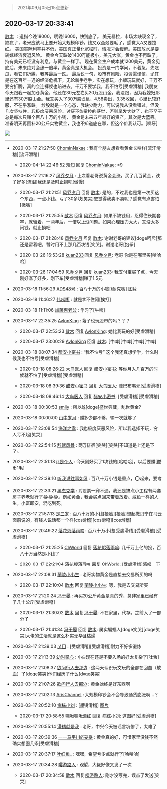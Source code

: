 > 2021年09月05日15点更新
<link rel="stylesheet" href="https://cdn.jsdelivr.net/gh/taotie6/sampleJSON@main/css/photo_show.css">


 ## 2020-03-17 20:33:41 

 [㪚木](https://www.coolapk.com/feed/17361722?shareKey=M2IyM2EyNzdlYjY1NjEzMTc1MmY~) ：道指今晚18000，明晚16000，快到底了。
美元暴拉，市场太缺现金了，缺疯了，老米应该马上要开始大规模印钞，钱又双叒叕要毛了，感觉大A又要拉红。
美国实际利率并不低，美国真正量化宽松时，情况才会缓解。美国放水是要转嫁经济衰退风险。
黄金今天跌破1400可能极小，美元大涨<!--break-->，黄金也不再跌了，持有美元已经没有利息，与黄金一样了。
现在黄金生产成本就1200美元，黄金见底后，未来绝对会涨一倍半，黄金真是大机会。
投资是一门学问，不着急，先吃瓜，看它们折腾，我等最后一跌。
最后说一句，股市有风险，投资需谨慎，尤其是在这百年一遇的经济危机下，无论新手老手，实在想玩，小额玩玩就好，千万不要穷折腾，真的会连裤衩也赔进去。千万不要学我，我不怕亏[受虐滑稽]
我朋友今天跟我一起加仓黄金，他还在30元左右买20万股山金，我没跟，因为我媳妇那里还有30万股山金。我又买入了30万股龙泉，4.58卖出，3.35收回，心里比较舒服，不在乎涨跌。
炒股就是一个心态，我缺少耐力，可以说我从没看错过，但没几次坚持住，我极度厌恶风险，讨厌不能掌控的感觉，否则早发大财了，也不至于总是每次只赚个百八十万的小钱，
黄金是未来五年最好的资产，其次是大蓝筹。准备明天再回补20公斤实物黄金，我也不知道底在哪，但这个价我认可。[呲牙] 

<div class="album">
<img class="img-item" src="http://image.coolapk.com/feed/2019/0331/10/469453_1554000089_6311@307x384.gif" />
</div>

 ------- 

- 2020-03-17 21:27:50 [ChominNakae](uid=1119358) : 我有个朋友想看看黄金长啥样[流汗滑稽][流汗滑稽] 

    - 2020-04-14 22:46:52 [难知](uid=2723162) 回复 [ChominNakae](uid=1119358): *9 

- 2020-03-17 21:16:27 [风乔夕月](uid=2725527) : 上次看老哥说黄金会涨，买了几百黄金，跌了好多[流泪]我还是及时止损吧[傲慢] 

    - 2020-03-17 21:21:51 [风乔夕月](uid=2725527) 回复 [㪚木](uid=1081091): 是的，不过我也是第一次买这个东西，一点小钱。亏了30多块[笑哭]您觉得我卖不卖呢？感觉有点害怕[撇嘴] 

    - 2020-03-17 21:25:55 [㪚木](uid=1081091) 回复 [风乔夕月](uid=2725527): 如果不缺钱用，忍得住长期套牢，就留着，一两年后，一倍以上没问题。如果心理压力太大，又没太多闲钱，就止损吧 

    - 2020-03-17 21:28:48 [风乔夕月](uid=2725527) 回复 [㪚木](uid=1081091): 谢谢老哥的建议[doge呵斥]那还是留着吧，暂时用不上那几百块钱[笑哭]。谢谢老哥[抱拳] 

    - 2020-03-26 16:53:28 [kuan233](uid=867999) 回复 [风乔夕月](uid=2725527): 老哥 你是在哪里买[哈哈哈] 

    - 2020-03-26 17:04:59 [风乔夕月](uid=2725527) 回复 [kuan233](uid=867999): 我支付宝买了点，今天刚好涨了好多，刚下车[受虐滑稽]赚了1.5元 

- 2020-03-18 11:56:29 [ADS48号](uid=1119512) : 百八十万的小钱[t耐克嘴] [图片](http://image.coolapk.com/feed/2020/0317/12/1119512_47f8263d_7864_7026@510x229.jpeg)

- 2020-03-18 11:46:27 [伟唠咑](uid=488448) : 就是拿不住阿[挨打] 

- 2020-03-18 11:11:06 [加藤惠老公](uid=1266680) : 学习了[牛啤] 

- 2020-03-17 22:35:25 [AvlonKing](uid=964891) : 嫂子也玩股市的吗？？？ 

    - 2020-03-17 22:53:23 [㪚木](uid=1081091) 回复 [AvlonKing](uid=964891): 她比我玩的好[受虐滑稽] 

    - 2020-03-17 23:00:29 [AvlonKing](uid=964891) 回复 [㪚木](uid=1081091): [牛啤][牛啤][牛啤][牛啤] 

- 2020-03-18 08:07:34 [醋安小密书](uid=1946508) : “我不怕亏”
这个我还真想学学，什么时候我也不怕亏[受虐滑稽] 

    - 2020-03-18 08:26:22 [大鸟医人](uid=1511304) 回复 [醋安小密书](uid=1946508): 等你月入几百万的时候就不怕了[受虐滑稽][受虐滑稽] 

    - 2020-03-18 08:39:36 [醋安小密书](uid=1946508) 回复 [大鸟医人](uid=1511304): 津巴布韦元[受虐滑稽] 

    - 2020-03-18 08:46:14 [大鸟医人](uid=1511304) 回复 [醋安小密书](uid=1946508): [受虐滑稽][受虐滑稽] 

- 2020-03-18 00:30:53 [smliy](uid=1847552) : 所以说[doge]盛世典藏，乱世黄金? 

- 2020-03-18 00:00:00 [山中岁月](uid=2158518) : 赚多少都不够，输一次就够了 

- 2020-03-17 23:08:54 [海洋之露](uid=1111949) : 我也极度厌恶风险，所以我选择不玩，穷人亏不起[笑哭] 

- 2020-03-17 22:54:15 [辞赋风骨](uid=875865) : 两万徘徊[笑哭][笑哭]不知道是上还是下了。 

- 2020-03-17 22:51:18 [jz是个人](uid=3054992) : 今天刚好买了1块钱的[哈哈哈]，以后要赚[酷币1毛] 

- 2020-03-17 22:39:10 [听我说往事如风](uid=1531308) : 百八十万小钱是重点，⭕起来，要考 

- 2020-03-17 22:33:21 [黑杰克学](uid=2352656) : 对股票一窍不通，我还是搞点小工程有两套房子养老就行了😂😂😂。例如黄金，我会买点回来带着放着。咸鱼一样的人生，小富即安，混吃到死。 

- 2020-03-17 21:57:13 [是三岁](uid=3341563) : 百八十万的小钱[捂脸][捂脸]想起撒贝宁在马云面前说的，有钱人说话都一个样[cos滑稽][cos滑稽][cos滑稽] 

- 2020-03-17 20:49:22 [落花烬落雨啼](uid=1966083) : 百八十万小钱[受虐滑稽][受虐滑稽][受虐滑稽] 

    - 2020-03-17 21:25:25 [ChWorld](uid=2064377) 回复 [落花烬落雨啼](uid=1966083): 几千万上亿的投，百八十万当然是小钱了 

    - 2020-03-17 22:21:04 [落花烬落雨啼](uid=1966083) 回复 [ChWorld](uid=2064377): [受虐滑稽]感叹一下 

- 2020-03-17 22:08:31 [蘭陵小小生](uid=1030167) : 老哥实物黄金是直接去交易所买的吗 

    - 2020-03-17 22:10:04 [㪚木](uid=1081091) 回复 [蘭陵小小生](uid=1030167): 嗯，我是去交易所买 

- 2020-03-17 21:20:24 [冯于晏](uid=2980763) : 再买20公斤黄金是真的秀，莫非家里已经有了几十公斤[受虐滑稽] 

    - 2020-03-17 21:30:02 [㪚木](uid=1081091) 回复 [冯于晏](uid=2980763): 不在家里，代存。之前入了一部分了 

    - 2020-03-17 21:41:34 [冯于晏](uid=2980763) 回复 [㪚木](uid=1081091): 属实蝙蝠人[doge笑哭][doge笑哭]大佬的生活就是这么朴实无华且枯燥 

- 2020-03-17 21:39:03 [乄囗](uid=759206) : [受虐滑稽][受虐滑稽]耐力不好多锻炼 

- 2020-03-17 21:13:39 [幼时棠心](uid=1017379) : 小白现在还是不要入场的好太复杂了[吐舌] 

- 2020-03-17 21:08:37 [欲问行人去那边](uid=826969) : 这两天认识玩文玩的全都在回血（放血）了[doge笑哭]他们经历了什么[doge笑哭] 

- 2020-03-17 21:07:26 [欲问行人去那边](uid=826969) : 黄金始终是好东西啊 

- 2020-03-17 21:02:13 [ArisChannel](uid=2448608) : 大规模印钞会不会导致通货膨胀啊…？ 

- 2020-03-17 20:52:10 [病栋小刘](uid=1558516) : [墨镜滑稽] [图片](http://image.coolapk.com/feed/2020/0317/20/1558516_a497332f_9527_6797@419x2956.gif)

    - 2020-03-17 20:58:55 [啁啾啁啾酒红](uid=2843932) 回复 [病栋小刘](uid=1558516): 这图好[受虐滑稽] 

- 2020-03-17 20:55:14 [滑稽就是我](uid=1648504) : 老哥，中兴今天被谣言坑惨了，太难了 

- 2020-03-17 20:39:36 [一一马平川的妥妥](uid=3362674) : 黄金真的好，可惜家里没钱不然确实想囤几条[受虐滑稽] 

- 2020-03-17 20:37:17 [叶红鱼_](uid=728808) : 嘿嘿，希望亏少点就行了[哈哈哈] 

- 2020-03-17 20:34:28 [嘤游路人](uid=1167559) : 观望，大佬好像又发了一次 

    - 2020-03-17 20:34:58 [㪚木](uid=1081091) 回复 [嘤游路人](uid=1167559): 刚才没写完，误点了发送[笑哭] 


